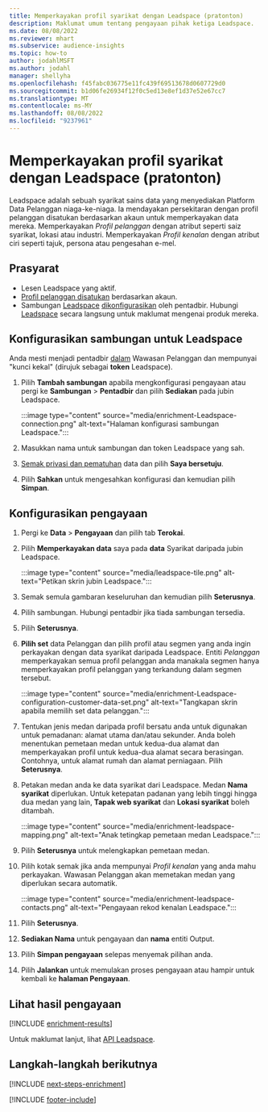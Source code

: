 ```yaml
---
title: Memperkayakan profil syarikat dengan Leadspace (pratonton)
description: Maklumat umum tentang pengayaan pihak ketiga Leadspace.
ms.date: 08/08/2022
ms.reviewer: mhart
ms.subservice: audience-insights
ms.topic: how-to
author: jodahlMSFT
ms.author: jodahl
manager: shellyha
ms.openlocfilehash: f45fabc036775e11fc439f69513678d0607729d0
ms.sourcegitcommit: b1d06fe26934f12f0c5ed13e8ef1d37e52e67cc7
ms.translationtype: MT
ms.contentlocale: ms-MY
ms.lasthandoff: 08/08/2022
ms.locfileid: "9237961"
---
```

# <a name="enrich-company-profiles-with-leadspace-preview"></a>Memperkayakan profil syarikat dengan Leadspace (pratonton)

Leadspace adalah sebuah syarikat sains data yang menyediakan Platform Data Pelanggan niaga-ke-niaga. Ia mendayakan persekitaran dengan profil pelanggan disatukan berdasarkan akaun untuk memperkayakan data mereka. Memperkayakan *Profil pelanggan* dengan atribut seperti saiz syarikat, lokasi atau industri. Memperkayakan *Profil kenalan* dengan atribut ciri seperti tajuk, persona atau pengesahan e-mel.

## <a name="prerequisites"></a>Prasyarat

- Lesen Leadspace yang aktif.
- [Profil pelanggan disatukan](customer-profiles.md) berdasarkan akaun.
- Sambungan [Leadspace](connections.md) [dikonfigurasikan](#configure-the-connection-for-leadspace) oleh pentadbir. Hubungi [Leadspace](https://www.leadspace.com/leadspace-microsoft-dynamics-365/) secara langsung untuk maklumat mengenai produk mereka.

## <a name="configure-the-connection-for-leadspace"></a>Konfigurasikan sambungan untuk Leadspace

Anda mesti menjadi pentadbir [dalam](permissions.md#admin) Wawasan Pelanggan dan mempunyai "kunci kekal" (dirujuk sebagai **token** Leadspace).

1. Pilih **Tambah sambungan** apabila mengkonfigurasi pengayaan atau pergi ke **Sambungan** > **Pentadbir** dan pilih **Sediakan** pada jubin Leadspace.

   :::image type="content" source="media/enrichment-Leadspace-connection.png" alt-text="Halaman konfigurasi sambungan Leadspace.":::

1. Masukkan nama untuk sambungan dan token Leadspace yang sah.

1. [Semak privasi dan pematuhan](connections.md#data-privacy-and-compliance) data dan pilih **Saya bersetuju**.

1. Pilih **Sahkan** untuk mengesahkan konfigurasi dan kemudian pilih **Simpan**.

## <a name="configure-the-enrichment"></a>Konfigurasikan pengayaan

1. Pergi ke **Data** > **Pengayaan** dan pilih tab **Terokai**.

1. Pilih **Memperkayakan data** saya pada **data** Syarikat daripada jubin Leadspace.

   :::image type="content" source="media/leadspace-tile.png" alt-text="Petikan skrin jubin Leadspace.":::

1. Semak semula gambaran keseluruhan dan kemudian pilih **Seterusnya**.

1. Pilih sambungan. Hubungi pentadbir jika tiada sambungan tersedia.

1. Pilih **Seterusnya**.

1. **Pilih set** data Pelanggan dan pilih profil atau segmen yang anda ingin perkayakan dengan data syarikat daripada Leadspace. Entiti *Pelanggan* memperkayakan semua profil pelanggan anda manakala segmen hanya memperkayakan profil pelanggan yang terkandung dalam segmen tersebut.

    :::image type="content" source="media/enrichment-Leadspace-configuration-customer-data-set.png" alt-text="Tangkapan skrin apabila memilih set data pelanggan.":::

1. Tentukan jenis medan daripada profil bersatu anda untuk digunakan untuk pemadanan: alamat utama dan/atau sekunder. Anda boleh menentukan pemetaan medan untuk kedua-dua alamat dan memperkayakan profil untuk kedua-dua alamat secara berasingan. Contohnya, untuk alamat rumah dan alamat perniagaan. Pilih **Seterusnya**.

1. Petakan medan anda ke data syarikat dari Leadspace. Medan **Nama syarikat** diperlukan. Untuk ketepatan padanan yang lebih tinggi hingga dua medan yang lain, **Tapak web syarikat** dan **Lokasi syarikat** boleh ditambah.

   :::image type="content" source="media/enrichment-leadspace-mapping.png" alt-text="Anak tetingkap pemetaan medan Leadspace.":::

1. Pilih **Seterusnya** untuk melengkapkan pemetaan medan.

1. Pilih kotak semak jika anda mempunyai *Profil kenalan* yang anda mahu perkayakan. Wawasan Pelanggan akan memetakan medan yang diperlukan secara automatik.

   :::image type="content" source="media/enrichment-leadspace-contacts.png" alt-text="Pengayaan rekod kenalan Leadspace.":::

1. Pilih **Seterusnya**.

1. **Sediakan Nama** untuk pengayaan dan **nama** entiti Output.

1. Pilih **Simpan pengayaan** selepas menyemak pilihan anda.

1. Pilih **Jalankan** untuk memulakan proses pengayaan atau hampir untuk kembali ke **halaman Pengayaan**.

## <a name="view-enrichment-results"></a>Lihat hasil pengayaan

[!INCLUDE [enrichment-results](includes/enrichment-results.md)]

Untuk maklumat lanjut, lihat [API Leadspace](https://support.leadspace.com/hc/en-us/sections/201997649-API).

## <a name="next-steps"></a>Langkah-langkah berikutnya

[!INCLUDE [next-steps-enrichment](includes/next-steps-enrichment.md)]

[!INCLUDE [footer-include](includes/footer-banner.md)]
